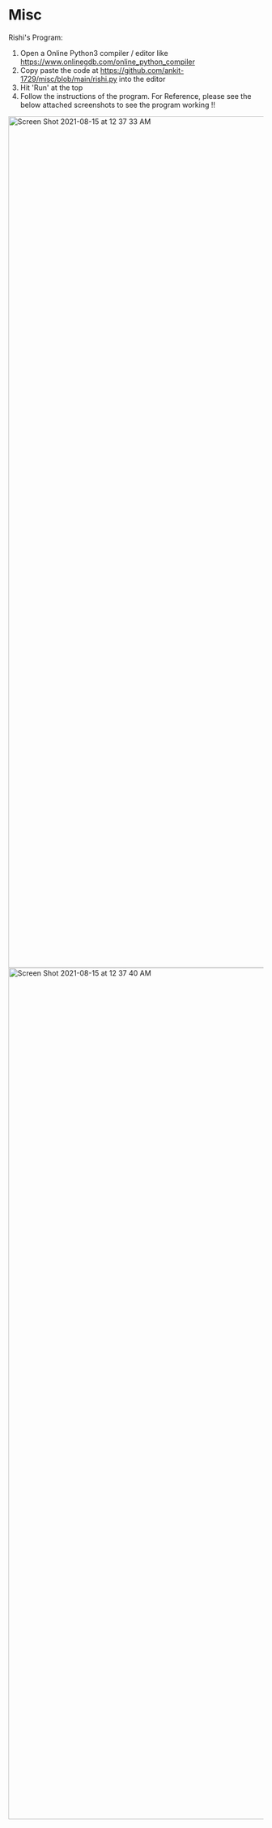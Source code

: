 # Misc

Rishi's Program:

1. Open a Online Python3 compiler / editor like https://www.onlinegdb.com/online_python_compiler
2. Copy paste the code at https://github.com/ankit-1729/misc/blob/main/rishi.py into the editor
3. Hit 'Run' at the top
4. Follow the instructions of the program. For Reference, please see the below attached screenshots to see the program working !!



<img width="1680" alt="Screen Shot 2021-08-15 at 12 37 33 AM" src="https://user-images.githubusercontent.com/39479072/129457748-dc4d58b6-b356-458d-b39b-b51b06d2bfa5.png">

<img width="1680" alt="Screen Shot 2021-08-15 at 12 37 40 AM" src="https://user-images.githubusercontent.com/39479072/129457752-94488835-aed1-41fa-87f6-6b0ca79a9f3b.png">





